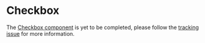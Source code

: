 # Checkbox

The [Checkbox component](https://material.io/go/design-checkboxes) is yet to be
completed, please follow the [tracking
issue](https://github.com/material-components/material-components-android/issues/75)
for more information.
